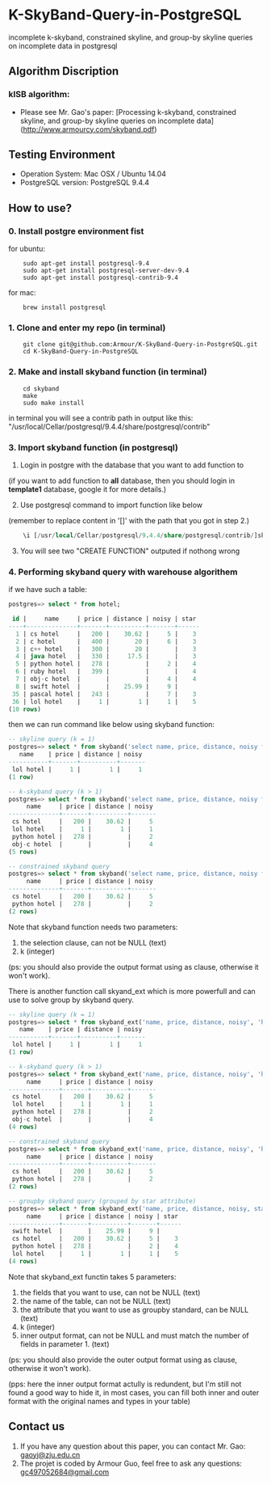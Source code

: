 # K-SkyBand-Query-in-PostgreSQL
incomplete k-skyband, constrained skyline, and group-by skyline queries on incomplete data in postgresql

## Algorithm Discription
### kISB algorithm:
* Please see Mr. Gao's paper: [Processing k-skyband, constrained skyline, and group-by skyline queries on incomplete data] (http://www.armourcy.com/skyband.pdf)

## Testing Environment
  * Operation System: Mac OSX / Ubuntu 14.04
  * PostgreSQL version: PostgreSQL 9.4.4

## How to use?
### 0. Install postgre environment fist

for ubuntu:

~~~terminal
    sudo apt-get install postgresql-9.4
    sudo apt-get install postgresql-server-dev-9.4
    sudo apt-get install postgresql-contrib-9.4
~~~

for mac:

~~~terminal
    brew install postgresql
~~~

### 1. Clone and enter my repo (in terminal)
~~~terminal
    git clone git@github.com:Armour/K-SkyBand-Query-in-PostgreSQL.git
    cd K-SkyBand-Query-in-PostgreSQL
~~~

### 2. Make and install skyband function (in terminal)
~~~terminal
    cd skyband
    make
    sudo make install
~~~

in terminal you will see a contrib path in output like this:
"/usr/local/Cellar/postgresql/9.4.4/share/postgresql/contrib"

### 3. Import skyband function (in postgresql)

1. Login in postgre with the database that you want to add function to

  (if you want to add function to **all** database, then you should login in **template1** database,
google it for more details.)

2. Use postgresql command to import function like below

  (remember to replace content in '[]' with the path that you got in step 2.)

~~~sql
    \i [/usr/local/Cellar/postgresql/9.4.4/share/postgresql/contrib/]skyband.sql
~~~

3. You will see two "CREATE FUNCTION" outputed if nothong wrong

### 4. Performing skyband query with warehouse algorithem
if we have such a table:
~~~sql
postgres=> select * from hotel;

 id |     name     | price | distance | noisy | star
----+--------------+-------+----------+-------+------
  1 | cs hotel     |   200 |    30.62 |     5 |    3
  2 | c hotel      |   400 |       20 |     6 |    3
  3 | c++ hotel    |   300 |       20 |       |    3
  4 | java hotel   |   330 |     17.5 |       |    3
  5 | python hotel |   278 |          |     2 |    4
  6 | ruby hotel   |   399 |          |       |    4
  7 | obj-c hotel  |       |          |     4 |    4
  8 | swift hotel  |       |    25.99 |     9 |
 35 | pascal hotel |   243 |          |     7 |    3
 36 | lol hotel    |     1 |        1 |     1 |    5
(10 rows)
~~~

then we can run command like below using skyband function:

~~~sql
-- skyline query (k = 1)
postgres=> select * from skyband('select name, price, distance, noisy from hotel', 1) as (name text, price int, distance real, noisy int);
   name    | price | distance | noisy
-----------+-------+----------+-------
 lol hotel |     1 |        1 |     1
(1 row)

-- k-skyband query (k > 1)
postgres=> select * from skyband('select name, price, distance, noisy from hotel', 3) as (name text, price int, distance real, noisy int);
     name     | price | distance | noisy
--------------+-------+----------+-------
 cs hotel     |   200 |    30.62 |     5
 lol hotel    |     1 |        1 |     1
 python hotel |   278 |          |     2
 obj-c hotel  |       |          |     4
(5 rows)

-- constrained skyband query 
postgres=> select * from skyband('select name, price, distance, noisy from hotel', 3) as (name text, price int, distance real, noisy int) where price between 100 and 280;
     name     | price | distance | noisy
--------------+-------+----------+-------
 cs hotel     |   200 |    30.62 |     5
 python hotel |   278 |          |     2
(2 rows)
~~~

Note that skyband function needs two parameters:

1. the selection clause, can not be NULL (text)
2. k (integer)

(ps: you should also provide the output format using as clause, otherwise it won't work).


There is another function call skyand_ext which is more powerfull and can use to solve group by skyband query.

~~~sql
-- skyline query (k = 1)
postgres=> select * from skyband_ext('name, price, distance, noisy', 'hotel', NULL, 1, 'name text, price int, distance real, noisy int') as (name text, price int, distance real, noisy int);
   name    | price | distance | noisy
-----------+-------+----------+-------
 lol hotel |     1 |        1 |     1
(1 row)

-- k-skyband query (k > 1)
postgres=> select * from skyband_ext('name, price, distance, noisy', 'hotel', NULL, 3, 'name text, price int, distance real, noisy int') as (name text, price int, distance real, noisy int);
     name     | price | distance | noisy
--------------+-------+----------+-------
 cs hotel     |   200 |    30.62 |     5
 lol hotel    |     1 |        1 |     1
 python hotel |   278 |          |     2
 obj-c hotel  |       |          |     4
(4 rows)

-- constrained skyband query 
postgres=> select * from skyband_ext('name, price, distance, noisy', 'hotel', NULL, 3, 'name text, price int, distance real, noisy int') as (name text, price int, distance real, noisy int) where price between 100 and 280;
     name     | price | distance | noisy
--------------+-------+----------+-------
 cs hotel     |   200 |    30.62 |     5
 python hotel |   278 |          |     2
(2 rows)

-- groupby skyband query (grouped by star attribute)
postgres=> select * from skyband_ext('name, price, distance, noisy, star', 'hotel', 'star', 1, 'name text, price int, distance real, noisy int, star int') as (name text, price int, distance real, noisy int, star int);
     name     | price | distance | noisy | star
--------------+-------+----------+-------+------
 swift hotel  |       |    25.99 |     9 |
 cs hotel     |   200 |    30.62 |     5 |    3
 python hotel |   278 |          |     2 |    4
 lol hotel    |     1 |        1 |     1 |    5
(4 rows)

~~~

Note that skyband_ext functin takes 5 parameters:

1. the fields that you want to use, can not be NULL (text)
2. the name of the table, can not be NULL (text)
3. the attribute that you want to use as groupby standard, can be NULL (text)
4. k (integer)
5. inner output format, can not be NULL and must match the number of fields in parameter 1. (text)

(ps: you should also provide the outer output format using as clause, otherwise it won't work).

(pps: here the inner output format actully is redundent, but I'm still not found a good way to hide it, in most cases, you can fill both inner and outer format with the original names and types in your table)

## Contact us
1. If you have any question about this paper, you can contact Mr. Gao: gaoyj@zju.edu.cn
2. The projet is coded by Armour Guo, feel free to ask any questions: gc497052684@gmail.com

